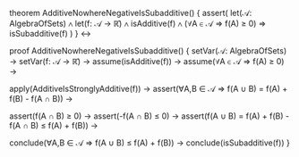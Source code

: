 theorem AdditiveNowhereNegativeIsSubadditive() {
  assert(
    let(𝒜: AlgebraOfSets) ∧
    let(f: 𝒜 → ℝ̄) ∧
    isAdditive(f) ∧
    (∀A ∈ 𝒜 ⇒ f(A) ≥ 0) ⇒
    isSubadditive(f)
  )
} ↔

proof AdditiveNowhereNegativeIsSubadditive() {
  setVar(𝒜: AlgebraOfSets) →
  setVar(f: 𝒜 → ℝ̄) →
  assume(isAdditive(f)) →
  assume(∀A ∈ 𝒜 ⇒ f(A) ≥ 0) →
  
  apply(AdditiveIsStronglyAdditive(f)) →
  assert(∀A,B ∈ 𝒜 ⇒ f(A ∪ B) = f(A) + f(B) - f(A ∩ B)) →
  
  assert(f(A ∩ B) ≥ 0) →
  assert(-f(A ∩ B) ≤ 0) →
  assert(f(A ∪ B) = f(A) + f(B) - f(A ∩ B) ≤ f(A) + f(B)) →
  
  conclude(∀A,B ∈ 𝒜 ⇒ f(A ∪ B) ≤ f(A) + f(B)) →
  conclude(isSubadditive(f))
}
